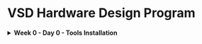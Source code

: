 # VSD Hardware Design Program

<details>
  <Summary><strong> Week 0 - Day 0 - Tools Installation</strong></summary>
  
#### All the instructions for installation of required tools can be found here:

## CONTENTS
1. [System Check] (#-system-check)
2. [Tool Check] (#-tool-check)
3. [Tool Versions] (#-tool-version)
   
## <ins> System Check</ins>
       - 6 GB RAM  
       - 50 GB HDD  
       - Ubuntu 20.04+  
       - 4 vCPU  
       
#### Resizing the Ubuntu window to fit the screen
  ```bash
    $ sudo apt update
    $ sudo apt install build-essential dkms linux-headers-$(uname -r)
    $ cd /media/sdudigani/VBox_GAs_7.1.8/
    $ ./autorun.sh
  ```

## <ins> Tool Check</ins>
  #### 1. Yosys
  ```bash
      $ sudo apt-get update
      $ git clone https://github.com/YosysHQ/yosys.git
      $ cd yosys
      $ sudo apt install make  # If make is not installed
      $ sudo apt-get install build-essential clang bison flex \
          libreadline-dev gawk tcl-dev libffi-dev git \
          graphviz xdot pkg-config python3 libboost-system-dev \
          libboost-python-dev libboost-filesystem-dev zlib1g-dev
      $ make config-gcc
      $ make
      $ sudo make install
  ```
![Alt Text](images/week0/yosys_installation.jpeg)


  #### 2. iverilog
  ```bash
      $ sudo apt-get update
      $ sudo apt-get install iverilog
  ```
![Alt Text](images/week0/iverilog_installation.jpeg)

  #### 3. gtkwave
  ```bash
    $ sudo apt-get update
    $ sudo apt install gtkwave
  ```
![Alt Text](images/week0/gtkwave_installation.jpeg)

  #### 4. ngspice
  ##### After downloading the tarball from https://sourceforge.net/projects/ngspice/files/ to a local directory, unpack it using:
  ```bash
    $ tar -zxvf ngspice-37.tar.gz
    $ cd ngspice-37
    $ mkdir release
    $ cd release
    $ ../configure --with-x --with-readline=yes --disable-debug
    $ make
    $ sudo make install
  ```
![Alt Text](images/week0/ngspice_installation.jpeg)

  #### 5. magic
  ##### Install the required dependencies:
  ```bash
    $ sudo apt-get install m4
    $ sudo apt-get install tcsh
    $ sudo apt-get install csh
    $ sudo apt-get install libx11-dev
    $ sudo apt-get install tcl-dev tk-dev
    $ sudo apt-get install libcairo2-dev
    $ sudo apt-get install mesa-common-dev libglu1-mesa-dev
    $ sudo apt-get install libncurses-dev
   ```
  ##### Clone and build Magic:
  ```bash
    $ git clone https://github.com/RTimothyEdwards/magic
    $ cd magic
    $ ./configure
    $ make
    $ sudo make install
  ```
![Alt Text](images/week0/magic_installation.jpeg)

## <ins> Tool Versions</ins>
```bash
  $ git --version
  $ docker --version
  $ python3 --version
  $ python3 -m pip --version
  $ make --version
```
![Alt Text](images/week0/tool_versions.png)
</details>  

  
